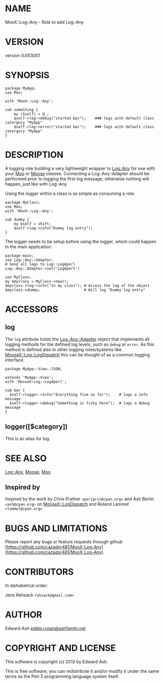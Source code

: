 # NAME

MooX::Log::Any - Role to add Log::Any

# VERSION

version 0.003001

# SYNOPSIS

    package MyApp;
    use Moo;
    
    with 'MooX::Log::Any';
    
    sub something {
        my ($self) = @_;
        $self->log->debug("started bar");    ### logs with default class catergory "MyApp"
        $self->log->error("started bar");    ### logs with default class catergory "MyApp"
    }

# DESCRIPTION

A logging role building a very lightweight wrapper to [Log::Any](https://metacpan.org/pod/Log::Any) for use with your [Moo](https://metacpan.org/pod/Moo) or [Moose](https://metacpan.org/pod/Moose) classes.
Connecting a Log::Any::Adapter should be performed prior to logging the first log message, otherwise nothing will happen, just like with Log::Any

Using the logger within a class is as simple as consuming a role:

    package MyClass;
    use Moo;
    with 'MooX::Log::Any';
    
    sub dummy {
        my $self = shift;
        $self->log->info("Dummy log entry");
    }

The logger needs to be setup before using the logger, which could happen in the main application:

    package main;
    use Log::Any::Adapter;
    # Send all logs to Log::Log4perl
    Log::Any::Adapter->set('Log4perl')
    
    use MyClass;
    my $myclass = MyClass->new();
    $myclass->log->info("In my class"); # Access the log of the object
    $myclass->dummy;                    # Will log "Dummy log entry"

# ACCESSORS

## log

The `log` attribute holds the [Log::Any::Adapter](https://metacpan.org/pod/Log::Any::Adapter) object that implements all logging methods for the
defined log levels, such as `debug` or `error`. As this method is defined also in other logging
roles/systems like [MooseX::Log::LogDispatch](https://metacpan.org/pod/MooseX::Log::LogDispatch) this can be thought of as a common logging interface.

    package MyApp::View::JSON;

    extends 'MyApp::View';
    with 'MooseX:Log::Log4perl';

    sub bar {
      $self->logger->info("Everything fine so far");    # logs a info message
      $self->logger->debug("Something is fishy here");  # logs a debug message
    }

## logger(\[$category\])

This is an alias for log.

# SEE ALSO

[Log::Any](https://metacpan.org/pod/Log::Any), [Moose](https://metacpan.org/pod/Moose), [Moo](https://metacpan.org/pod/Moo)

## Inspired by

Inspired by the work by Chris Prather `<perigrin@cpan.org>` and Ash
Berlin `<ash@cpan.org>` on [MooseX::LogDispatch](https://metacpan.org/pod/MooseX::LogDispatch) and Roland Lammel `<lammel@cpan.org>`

# BUGS AND LIMITATIONS

Please report any bugs or feature requests through github 
[https://github.com/cazador481/MooX-Log-Any](https://github.com/cazador481/MooX-Log-Any).

# CONTRIBUTORS

In alphabetical order:

Jens Rehsack `rehsack@gmail.com>`

# AUTHOR

Edward Ash <eddie+cpan@ashfamily.net>

# COPYRIGHT AND LICENSE

This software is copyright (c) 2013 by Edward Ash.

This is free software; you can redistribute it and/or modify it under
the same terms as the Perl 5 programming language system itself.

